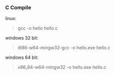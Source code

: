 ### C Compile

linux:
> gcc -o hello hello.c

windows 32 bit:
> i686-w64-mingw32-gcc -o hello.exe hello.c

windows 64 bit:
> x86_64-w64-mingw32 -o hello.exe hello.c
